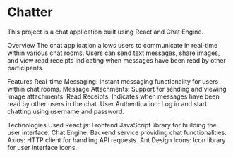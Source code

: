 # Chatter

This project is a chat application built using React and Chat Engine.

Overview
The chat application allows users to communicate in real-time within various chat rooms. Users can send text messages, share images, and view read receipts indicating when messages have been read by other participants.

Features
Real-time Messaging: Instant messaging functionality for users within chat rooms.
Message Attachments: Support for sending and viewing image attachments.
Read Receipts: Indicates when messages have been read by other users in the chat.
User Authentication: Log in and start chatting using username and password.

Technologies Used
React.js: Frontend JavaScript library for building the user interface.
Chat Engine: Backend service providing chat functionalities.
Axios: HTTP client for handling API requests.
Ant Design Icons: Icon library for user interface icons.
